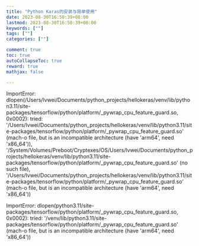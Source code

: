 ```yaml
---
title: "Python Karas的安装与简单使用"
date: 2023-08-30T16:50:39+08:00
lastmod: 2023-08-30T16:50:39+08:00
keywords: [""]
tags: [""]
categories: [""]

comment: true
toc: true
autoCollapseToc: true
reward: true
mathjax: false

---
```


<!--more-->


ImportError: dlopen(/Users/lvwei/Documents/python_projects/hellokeras/venv/lib/python3.11/site-packages/tensorflow/python/platform/_pywrap_cpu_feature_guard.so, 0x0002): tried: '/Users/lvwei/Documents/python_projects/hellokeras/venv/lib/python3.11/site-packages/tensorflow/python/platform/_pywrap_cpu_feature_guard.so' (mach-o file, but is an incompatible architecture (have 'arm64', need 'x86_64')), '/System/Volumes/Preboot/Cryptexes/OS/Users/lvwei/Documents/python_projects/hellokeras/venv/lib/python3.11/site-packages/tensorflow/python/platform/_pywrap_cpu_feature_guard.so' (no such file), '/Users/lvwei/Documents/python_projects/hellokeras/venv/lib/python3.11/site-packages/tensorflow/python/platform/_pywrap_cpu_feature_guard.so' (mach-o file, but is an incompatible architecture (have 'arm64', need 'x86_64'))




ImportError: dlopen(python3.11/site-packages/tensorflow/python/platform/_pywrap_cpu_feature_guard.so, 0x0002): tried: '/venv/lib/python3.11/site-packages/tensorflow/python/platform/_pywrap_cpu_feature_guard.so' (mach-o file, but is an incompatible architecture (have 'arm64', need 'x86_64'))


